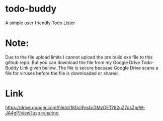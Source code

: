 # todo-buddy
A simple user friendly Todo Lister


# Note:
Due to the file upload limits I cannot upload the pre build exe file to this github repo. But you can download the file from my Google Drive Todo-Buddy Link given bellow. The file is secure becuase Google Drive scans a file for viruses before the file is downloaded or shared.

# Link
https://drive.google.com/file/d/18DcIFm4cGMzDET782uZ7osZprW-JA4gP/view?usp=sharing


